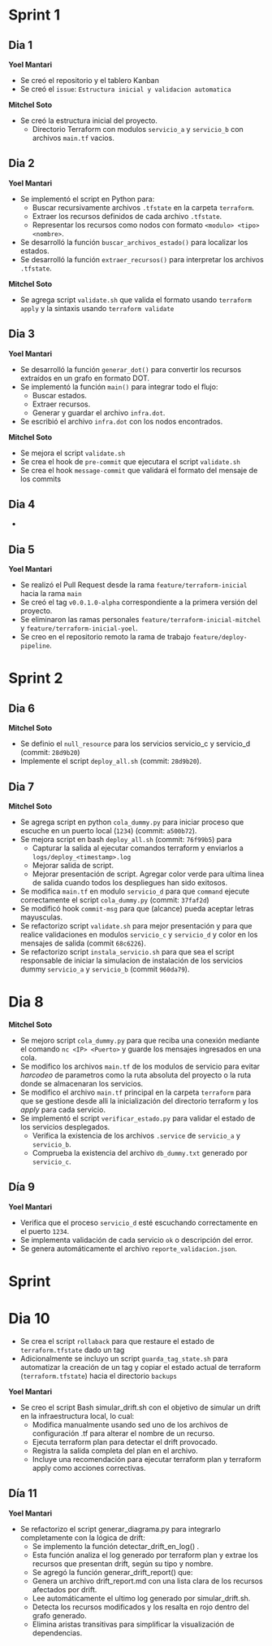 # Sprint 1

## Dia 1

**Yoel Mantari**
- Se creó el repositorio y el tablero Kanban
- Se creó el `issue`: `Estructura inicial y validacion automatica`

**Mitchel Soto**
- Se creó la estructura inicial del proyecto.
  - Directorio Terraform con modulos `servicio_a` y `servicio_b` con archivos `main.tf` vacios.

## Dia 2

**Yoel Mantari**
- Se implementó el script en Python para:
  - Buscar recursivamente archivos `.tfstate` en la carpeta `terraform`.
  - Extraer los recursos definidos de cada archivo `.tfstate`.
  - Representar los recursos como nodos con formato `<modulo> <tipo> <nombre>`.
- Se desarrolló la función `buscar_archivos_estado()` para localizar los estados.
- Se desarrolló la función `extraer_recursos()` para interpretar los archivos `.tfstate`.

**Mitchel Soto**
- Se agrega script `validate.sh` que valida el formato usando `terraform apply` y la sintaxis usando `terraform validate`

## Dia 3

**Yoel Mantari**
- Se desarrolló la función `generar_dot()` para convertir los recursos extraídos en un grafo en formato DOT.
- Se implementó la función `main()` para integrar todo el flujo:
  - Buscar estados.
  - Extraer recursos.
  - Generar y guardar el archivo `infra.dot`.
- Se escribió el archivo `infra.dot` con los nodos encontrados.

**Mitchel Soto**
- Se mejora el script `validate.sh`
- Se crea el hook de `pre-commit` que ejecutara el script `validate.sh`
- Se crea el hook `message-commit` que validará el formato del mensaje de los commits

## Dia 4
- 

## Dia 5

**Yoel Mantari**
- Se realizó el Pull Request desde la rama `feature/terraform-inicial` hacia la rama `main`
- Se creó el tag `v0.0.1.0-alpha` correspondiente a la primera versión del proyecto.
- Se eliminaron las ramas personales `feature/terraform-inicial-mitchel` y `feature/terraform-inicial-yoel`.
- Se creo en el repositorio remoto la rama de trabajo `feature/deploy-pipeline`.

# Sprint 2

## Dia 6

**Mitchel Soto**
- Se definio el `null_resource` para los servicios servicio_c y servicio_d (commit: `28d9b20`)
- Implemente el script `deploy_all.sh` (commit: `28d9b20`).

## Dia 7

**Mitchel Soto**
- Se agrega script en python `cola_dummy.py` para iniciar proceso que escuche en un puerto local (`1234`) (commit: `a500b72`).
- Se mejora script en bash `deploy_all.sh` (commit: `76f99b5`) para
  - Capturar la salida al ejecutar comandos terraform y enviarlos a `logs/deploy_<timestamp>.log`
  - Mejorar salida de script.
  - Mejorar presentación de script. Agregar color verde para ultima linea de salida cuando todos los despliegues han sido exitosos.
- Se modifica `main.tf` en modulo `servicio_d` para que `command` ejecute correctamente el script `cola_dummy.py` (commit: `37faf2d`)
- Se modificó hook `commit-msg` para que (alcance) pueda aceptar letras mayusculas.
- Se refactorizo script `validate.sh` para mejor presentación y para que realice validaciones en modulos `servicio_c` y `servicio_d` y color en los mensajes de salida (commit `68c6226`).
- Se refactorizo script `instala_servicio.sh` para que sea el script responsable de iniciar la simulacion de instalación de los servicios dummy `servicio_a` y `servicio_b` (commit `960da79`).


# Dia 8

**Mitchel Soto**
- Se mejoro script `cola_dummy.py` para que reciba una conexión mediante el comando `nc <IP> <Puerto>` y guarde los mensajes ingresados en una cola.
- Se modifico los archivos `main.tf` de los modulos de servicio para evitar *harcodeo* de parametros como la ruta absoluta del proyecto o la ruta donde se almacenaran los servicios.
- Se modifico el archivo `main.tf` principal en la carpeta `terraform` para que se gestione desde alli la inicialización del directorio terraform y los *apply* para cada servicio.
- Se implementó el script `verificar_estado.py` para validar el estado de los servicios desplegados.
  - Verifica la existencia de los archivos `.service` de `servicio_a` y `servicio_b`.
  - Comprueba la existencia del archivo `db_dummy.txt` generado por `servicio_c`.


## Día 9
**Yoel Mantari**
- Verifica que el proceso `servicio_d` esté escuchando correctamente en el puerto `1234`.
- Se implementa validación de cada servicio `ok` o descripción del error.
- Se genera automáticamente el archivo `reporte_validacion.json`.


# Sprint

# Dia 10
- Se crea el script `rollaback` para que restaure el estado de `terraform.tfstate` dado un tag
- Adicionalmente se incluyo un script `guarda_tag_state.sh` para automatizar la creación de un tag y copiar el estado actual de terraform (`terraform.tfstate`) hacia el directorio `backups`

**Yoel Mantari**
- Se creo el script Bash simular_drift.sh con el objetivo de simular un drift en la infraestructura local, lo cual:
  - Modifica manualmente usando sed uno de los archivos de configuración .tf para alterar el nombre de un recurso.
  - Ejecuta terraform plan para detectar el drift provocado.
  - Registra la salida completa del plan en el archivo.
  - Incluye una recomendación para ejecutar terraform plan y terraform apply como acciones correctivas.

## Día 11

**Yoel Mantari**
- Se refactorizo el script generar_diagrama.py para integrarlo completamente con la lógica de drift:
  - Se implemento la función detectar_drift_en_log() .
  - Esta función analiza el log generado por terraform plan y extrae los recursos que presentan drift, según su tipo y nombre.
  - Se agregó la función generar_drift_report() que:
  - Genera un archivo drift_report.md con una lista clara de los recursos afectados por drift.
  - Lee automáticamente el ultimo log generado por simular_drift.sh.
  - Detecta los recursos modificados y los resalta en rojo dentro del grafo generado.
  - Elimina aristas transitivas para simplificar la visualización de dependencias.
